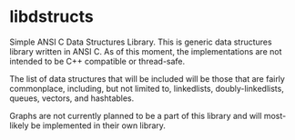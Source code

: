libdstructs
===========

Simple ANSI C Data Structures Library. This is generic data structures library
written in ANSI C. As of this moment, the implementations are not intended to
be C++ compatible or thread-safe.

The list of data structures that will be included will be those that are fairly
commonplace, including, but not limited to, linkedlists, doubly-linkedlists,
queues, vectors, and hashtables.

Graphs are not currently planned to be a part of this library and will most-
likely be implemented in their own library.

